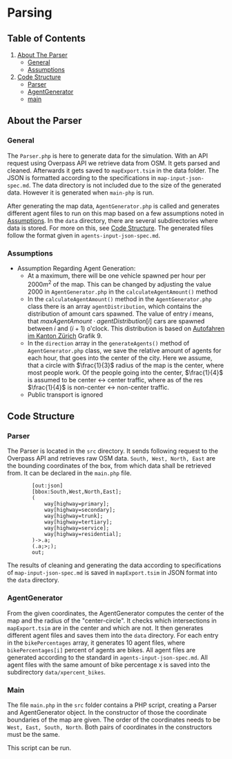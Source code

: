 # Parsing
## Table of Contents

1. [About The Parser](#about-the-parser)
    - [General](#general)
    - [Assumptions](#assumptions)
2. [Code Structure](#code-structure)
    - [Parser](#parser)
    - [AgentGenerator](#agentgenerator)
    - [main](#main)

## About the Parser
### General

The `Parser.php` is here to generate data for the simulation. With an API request using Overpass API we retrieve data from OSM. It gets parsed and cleaned. Afterwards it gets saved to `mapExport.tsim` in the data folder. The JSON is formatted according to the specifications in `map-input-json-spec.md`. 
The data directory is not included due to the size of the generated data. However it is generated when `main-php` is run.

After generating the map data, `AgentGenerator.php` is called and generates different agent files to run on this map based on a few assumptions noted in [Assumptions](#assumptions). In the `data` directory, there are several subdirectories where data is stored. For more on this, see [Code Structure](#code-structure). The generated files follow the format given in  `agents-input-json-spec.md`.

### Assumptions
- Assumption Regarding Agent Generation: 
    - At a maximum, there will be one vehicle spawned per hour per $2000 m^2$ of the map. This can be changed by adjusting the value $2000$ in `AgentGenerator.php` in the `calculateAgentAmount()` method
    - In the `calculateAgentAmount()` method in the `AgentGenerator.php` class there is an array `agentDistribution`, which contains the distribution of amount cars spawned. The value of entry $i$ means, that $maxAgentAmount \cdot agentDistribution[i]$ cars are spawned between $i$ and $(i+1)$ o'clock. This distribution is based on [Autofahren im Kanton Zürich](https://www.web.statistik.zh.ch/ogd/daten/ressourcen/KTZH_00000266_00001307.pdf) Grafik 9.
    - In the `direction` array in the `generateAgents()` method of `AgentGenerator.php` class, we save the relative amount of agents for each hour, that goes into the center of the city. Here we assume, that a circle with $\frac{1}{3}$ radius of the map is the center, where most people work. Of the people going into the center, $\frac{1}{4}$ is assumed to be center $\leftrightarrow$ center traffic, where as of the res $\frac{1}{4}$ is non-center $\leftrightarrow$ non-center traffic.
    - Public transport is ignored

## Code Structure
### Parser

The Parser is located in the `src` directory. It sends following request to the Overpass API and retrieves raw OSM data. `South, West, North, East` are the bounding coordinates of the box, from which data shall be retrieved from. It can be declared in the `main.php` file. 

            [out:json]
            [bbox:South,West,North,East];
            (
                way[highway=primary];
                way[highway=secondary];
                way[highway=trunk];
                way[highway=tertiary];
                way[highway=service];
                way[highway=residential];
            )->.a;
            (.a;>;);
            out;
            
The results of cleaning and generating the data according to specifications of `map-input-json-spec.md` is saved in `mapExport.tsim` in JSON format into the `data` directory.

### AgentGenerator

From the given coordinates, the AgentGenerator computes the center of the map and the radius of the "center-circle". It checks which intersections in `mapExport.tsim` are in the center and which are not. It then generates different agent files and saves them into the `data` directory. For each entry in the `bikePercentages` array, it generates 10 agent files, where `bikePercentages[i]` percent of agents are bikes. All agent files are generated according to the standard in `agents-input-json-spec.md`. All agent files with the same amount of bike percentage x is saved into the subdirectory `data/xpercent_bikes`.

### Main

The file `main.php` in the `src` folder contains a PHP script, creating a Parser and AgentGenerator object. In the constructor of those the coordinate boundaries of the map are given. The order of the coordinates needs to be `West, East, South, North`.  Both pairs of coordinates in the constructors must be the same.

This script can be run.
